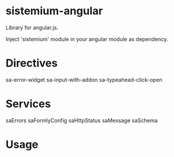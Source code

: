 # sistemium-angular

Library for angular.js. 

Inject 'sistemium' module in your angular module as dependency.

# Directives

sa-error-widget
sa-input-with-addon
sa-typeahead-click-open

# Services

saErrors
saFormlyConfig
saHttpStatus
saMessage
saSchema

# Usage

